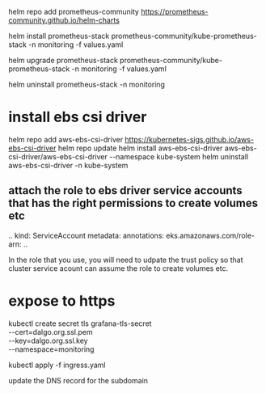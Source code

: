 helm repo add prometheus-community https://prometheus-community.github.io/helm-charts

helm install prometheus-stack prometheus-community/kube-prometheus-stack -n monitoring -f values.yaml

helm upgrade prometheus-stack prometheus-community/kube-prometheus-stack -n monitoring -f values.yaml

helm uninstall prometheus-stack -n monitoring


# install ebs csi driver 
helm repo add aws-ebs-csi-driver https://kubernetes-sigs.github.io/aws-ebs-csi-driver
helm repo update
helm install aws-ebs-csi-driver aws-ebs-csi-driver/aws-ebs-csi-driver --namespace kube-system 
helm uninstall aws-ebs-csi-driver -n kube-system

## attach the role to ebs driver service accounts that has the right permissions to create volumes etc
..
kind: ServiceAccount
metadata:
  annotations:
    eks.amazonaws.com/role-arn: <role-arn-goes-here>
..

In the role that you use, you will need to udpate the trust policy so that cluster service acount can assume the role to create volumes etc.


# expose to https
kubectl create secret tls grafana-tls-secret \
  --cert=dalgo.org.ssl.pem \
  --key=dalgo.org.ssl.key \
  --namespace=monitoring

kubectl apply -f ingress.yaml


update the DNS record for the subdomain